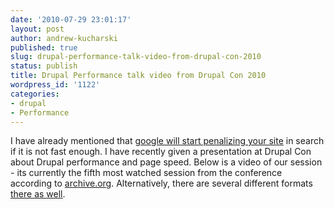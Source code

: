 ```yaml
---
date: '2010-07-29 23:01:17'
layout: post
author: andrew-kucharski
published: true
slug: drupal-performance-talk-video-from-drupal-con-2010
status: publish
title: Drupal Performance talk video from Drupal Con 2010
wordpress_id: '1122'
categories:
- drupal
- Performance
---
```


I have already mentioned that [google will start penalizing your site](http://linuxsysadminblog.com/2010/04/google-will-use-site-performance-and-page-load-speed-in-serp-ranking-sysadmin-seo-here-we-come/) in search if it is not fast enough.  I have recently given a presentation at Drupal Con about Drupal performance and page speed.  Below is a video of our session - its currently the fifth most watched session from the conference according to [archive.org](http://www.archive.org/search.php?query=DrupalCon%20SF%202010&sort=-downloads).  Alternatively, there are several different formats [there as well](http://www.archive.org/details/MakeDrupalRunFast-IncreasePageLoadSpeed).



